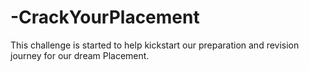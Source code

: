 # -CrackYourPlacement
This challenge is started to help kickstart our preparation and revision journey for our dream Placement.

